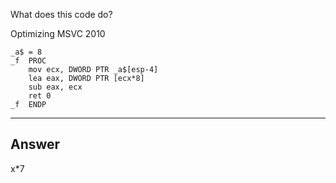 What does this code do?

Optimizing MSVC 2010

```assembly
_a$ = 8
_f  PROC
    mov ecx, DWORD PTR _a$[esp-4]
    lea eax, DWORD PTR [ecx*8]
    sub eax, ecx
    ret 0
_f  ENDP
```

---

## Answer

x*7